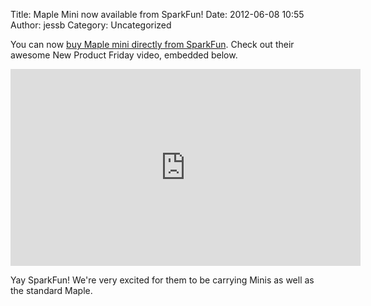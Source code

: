 Title: Maple Mini now available from SparkFun!
Date: 2012-06-08 10:55
Author: jessb
Category: Uncategorized

You can now [buy Maple mini directly from SparkFun][]. Check out their
awesome New Product Friday video, embedded below.

<center>
<iframe width="560" height="315" src="http://www.youtube.com/embed/0o0k_1HiNYA" frameborder="0" allowfullscreen></iframe>
</center>

Yay SparkFun! We're very excited for them to be carrying Minis as well
as the standard Maple.

  [buy Maple mini directly from SparkFun]: http://www.sparkfun.com/products/11280
